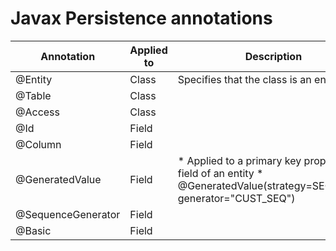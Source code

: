 # Javax Persistence annotations


Annotation								|	Applied to	|	Description
----------------------------------------|---------------|--------------------------
@Entity									|	Class		|	Specifies that the class is an entity
@Table									|	Class		|	
@Access									|	Class		|	
@Id										|	Field		|	
@Column									|	Field		|	
@GeneratedValue							|	Field		|	* Applied to a primary key property or field of an entity * @GeneratedValue(strategy=SEQUENCE, generator="CUST_SEQ")
@SequenceGenerator						|	Field		|	
@Basic									|	Field		|	

